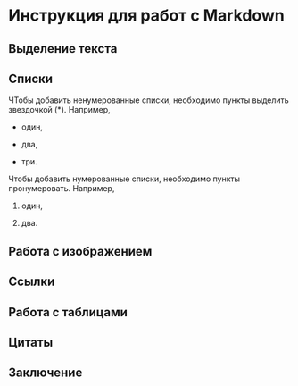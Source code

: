 # Инструкция для работ с Markdown

## Выделение текста 

## Списки

ЧТобы добавить ненумерованные списки, необходимо пункты выделить звездочкой (*). Например, 

* один,

* два, 

* три. 

Чтобы добавить нумерованные списки, необходимо пункты пронумеровать. Например, 

1. один, 

2. два. 

## Работа с изображением 

## Ссылки

## Работа с таблицами 

## Цитаты 

## Заключение